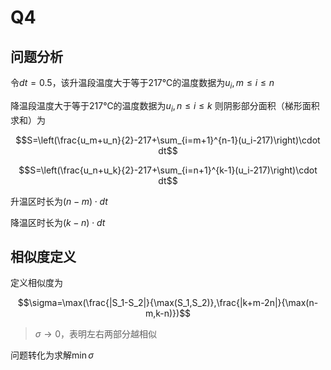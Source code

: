 # Q4

## 问题分析

令$dt=0.5$，该升温段温度大于等于217℃的温度数据为$u_i,m≤i≤n$

降温段温度大于等于217℃的温度数据为$u_i,n≤i≤k$
则阴影部分面积（梯形面积求和）为

$$S=\left(\frac{u_m+u_n}{2}-217+\sum_{i=m+1}^{n-1}(u_i-217)\right)\cdot dt$$

$$S=\left(\frac{u_n+u_k}{2}-217+\sum_{i=n+1}^{k-1}(u_i-217)\right)\cdot dt$$

升温区时长为$(n-m)\cdot dt$

降温区时长为$(k-n)\cdot dt$

## 相似度定义

定义相似度为

$$\sigma=\max(\frac{|S_1-S_2|}{\max(S_1,S_2)},\frac{|k+m-2n|}{\max(n-m,k-n)})$$

>$\sigma\to 0$，表明左右两部分越相似

问题转化为求解$\min \sigma$

